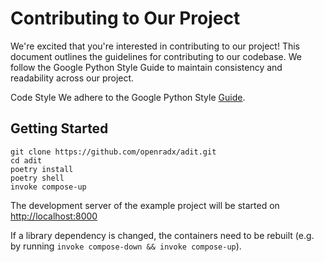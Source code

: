 # Contributing to Our Project

We're excited that you're interested in contributing to our project! This document outlines the
guidelines for contributing to our codebase. We follow the Google Python Style Guide to maintain
consistency and readability across our project.

Code Style
We adhere to the Google Python Style [Guide](https://google.github.io/styleguide/pyguide.html).

## Getting Started

```terminal
git clone https://github.com/openradx/adit.git
cd adit
poetry install
poetry shell
invoke compose-up
```

The development server of the example project will be started on <http://localhost:8000>

If a library dependency is changed, the containers need to be rebuilt (e.g. by running
`invoke compose-down && invoke compose-up`).

